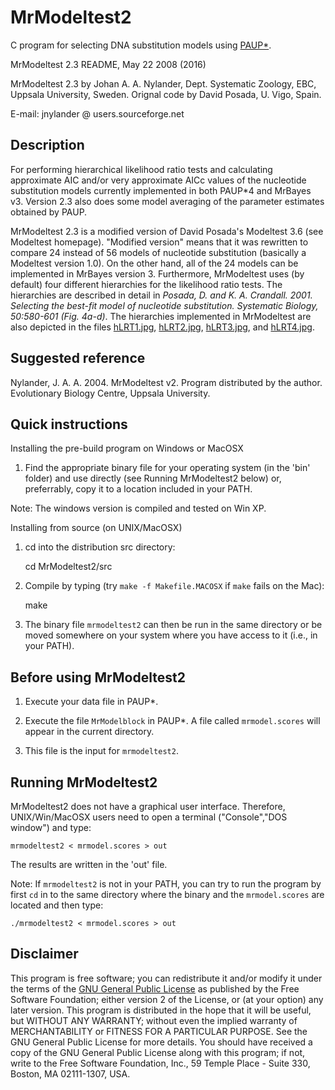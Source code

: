 MrModeltest2
============

C program for selecting DNA substitution models using [PAUP\*](https://people.sc.fsu.edu/~dswofford/paup_test/).


MrModeltest 2.3 README, May 22 2008 (2016)

MrModeltest 2.3 by Johan A. A. Nylander, Dept. Systematic Zoology, EBC, Uppsala 
University, Sweden. Orignal code by David Posada, U. Vigo, Spain.

E-mail: jnylander @ users.sourceforge.net


Description
-----------

For performing hierarchical likelihood ratio tests and calculating approximate 
AIC and/or very approximate AICc values of the nucleotide substitution models 
currently implemented in both PAUP\*4 and MrBayes v3. Version 2.3 also does some 
model averaging of the parameter estimates obtained by PAUP.

MrModeltest 2.3 is a modified version of David Posada's Modeltest 3.6 (see 
Modeltest homepage). "Modified version" means that it was rewritten to compare 
24 instead of 56 models of nucleotide substitution (basically a Modeltest 
version 1.0). On the other hand, all of the 24 models can be implemented in 
MrBayes version 3. Furthermore, MrModeltest uses (by default) four different 
hierarchies for the likelihood ratio tests. The hierarchies are described in 
detail in *Posada, D. and K. A. Crandall. 2001. Selecting the best-fit model of 
nucleotide substitution. Systematic Biology, 50:580-601 (Fig. 4a-d)*.
The  hierarchies implemented in MrModeltest are also depicted in the files 
[hLRT1.jpg](doc/img/hLRT1.jpg), [hLRT2.jpg](doc/img/hLRT2.jpg), 
[hLRT3.jpg](doc/img/hLRT3.jpg), and [hLRT4.jpg](doc/img/hLRT1.jpg).


Suggested reference
-------------------

Nylander, J. A. A. 2004. MrModeltest v2. Program distributed by the author. 
Evolutionary Biology Centre, Uppsala University.


Quick instructions
------------------

Installing the pre-build program on Windows or MacOSX

1. Find the appropriate binary file for your operating system (in the
'bin' folder) and use directly (see Running MrModeltest2 below) or, preferrably,
copy it to a location included in your PATH.

Note: The windows version is compiled and tested on Win XP.


Installing from source (on UNIX/MacOSX)

1. cd into the distribution src directory:

    cd MrModeltest2/src

2. Compile by typing (try `make -f Makefile.MACOSX` if `make` fails on the Mac):

    make


3. The binary file `mrmodeltest2` can then be run in the same directory or be 
moved somewhere on your system where you have access to it (i.e., in your PATH).


Before using MrModeltest2
-------------------------

1. Execute your data file in PAUP\*.

2. Execute the file `MrModelblock` in PAUP\*. A file called `mrmodel.scores` 
will appear in the current directory.

3. This file is the input for `mrmodeltest2`.


Running MrModeltest2
--------------------

MrModeltest2 does not have a graphical user interface. Therefore, 
UNIX/Win/MacOSX users need to open a terminal ("Console","DOS window") and type:

    mrmodeltest2 < mrmodel.scores > out

The results are written in the 'out' file.

Note: If `mrmodeltest2` is not in your PATH, you can try to run the program by 
first `cd` in to the same directory where the binary and the `mrmodel.scores` are 
located and then type:

    ./mrmodeltest2 < mrmodel.scores > out


Disclaimer
-----------

This program is free software; you can redistribute it and/or modify it under 
the terms of the [GNU General Public License](doc/gpl.html) as published by 
the Free Software Foundation; either version 2 of the License, or (at your
option) any later version. This program is distributed in the hope that it 
will be useful, but WITHOUT ANY WARRANTY; without even the implied warranty
of MERCHANTABILITY or FITNESS FOR A PARTICULAR PURPOSE. See the GNU General
Public License for more details. You should have received a copy of the GNU
General Public License along with this program; if not, write to the Free
Software Foundation, Inc., 59 Temple Place - Suite 330, Boston, MA 02111-1307,
USA. 
